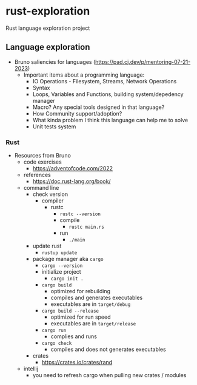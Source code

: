 # rust-exploration
Rust language exploration project

## Language exploration
* Bruno saliencies for languages (https://pad.cj.dev/p/mentoring-07-21-2023)
  * Important items about a programming language:
    * IO Operations - Filesystem, Streams, Network Operations
    * Syntax
    * Loops, Variables and Functions, building system/depedency manager
    * Macro? Any special tools designed in that language?
    * How Community support/adoption?
    * What kinda problem I think this language can help me to solve
    * Unit tests system

### Rust
* Resources from Bruno
    * code exercises
        * https://adventofcode.com/2022
    * references
        * https://doc.rust-lang.org/book/
    * command line
        * check version
            * compiler
              * rustc
                * `rustc --version`
                * compile
                  * `rustc main.rs`
                * run
                  * `./main`
        * update rust
            * `rustup update`
        * package manager aka `cargo`
          * `cargo --version`
          * initialize project
            * `cargo init .`
          * `cargo build`
              * optimized for rebuilding
              * compiles and generates executables
              * executables are in `target/debug`
          * `cargo build --release`
              * optimized for run speed
              * executables are in `target/release`
          * `cargo run`
              * complies and runs
          * `cargo check`
              * compiles and does not generates executables
        * crates
            * https://crates.io/crates/rand
    * intellij
        * you need to refresh cargo when pulling new crates / modules